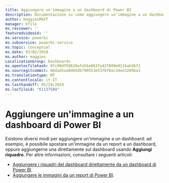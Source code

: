 ```yaml
---
title: Aggiungere un'immagine a un dashboard di Power BI
description: Documentazione su come aggiungere un'immagine a un dashboard di Power BI.
author: maggiesMSFT
manager: kfile
ms.reviewer: ''
featuredvideoid: ''
ms.service: powerbi
ms.subservice: powerbi-service
ms.topic: conceptual
ms.date: 03/02/2018
ms.author: maggies
LocalizationGroup: Dashboards
ms.openlocfilehash: 8fc00df58620afe56e863fe42f899e0116ab36f2
ms.sourcegitcommit: 60dad5aa0d85db790553e537bf8ac34ee3289ba3
ms.translationtype: MT
ms.contentlocale: it-IT
ms.lasthandoff: 05/29/2019
ms.locfileid: "61137589"
---
```

# <a name="add-an-image-to-a-power-bi-dashboard"></a>Aggiungere un'immagine a un dashboard di Power BI
Esistono diversi modi per aggiungere un'immagine a un dashboard: ad esempio, è possibile spostare un'immagine da un report a un dashboard, oppure aggiungerne una direttamente sul dashboard usando **Aggiungi riquadro**.  Per altre informazioni, consultare i seguenti articoli:

* [Aggiungere i riquadri del dashboard direttamente da un dashboard di Power BI](service-dashboard-add-widget.md).
* [Aggiungere le immagini da un report di Power BI](service-dashboard-pin-tile-from-report.md).

